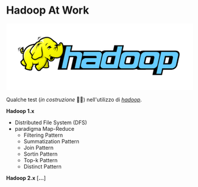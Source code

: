 # Hadoop At Work
<div align="center">
	<img src="https://github.com/mariocuomo/hadoopAtWork/blob/main/img/hadoop-logo.png">
</div>

Qualche test (_in costruzione_ 👷‍♂️) nell'utilizzo di [_hadoop_](https://hadoop.apache.org/).

**Hadoop 1.x**
- Distributed File System (DFS)
- paradigma Map-Reduce
	- Filtering Pattern
	- Summatization Pattern
	- Join Pattern
	- Sortin Pattern
	- Top-k Pattern
	- Distinct Pattern

**Hadoop 2.x**
[**...**]


